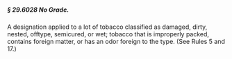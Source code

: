 ##### § 29.6028 No Grade. #####

A designation applied to a lot of tobacco classified as damaged, dirty, nested, offtype, semicured, or wet; tobacco that is improperly packed, contains foreign matter, or has an odor foreign to the type. (See Rules 5 and 17.)